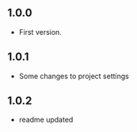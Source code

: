 ## 1.0.0

* First version.

## 1.0.1

* Some changes to project settings

## 1.0.2

* readme updated
